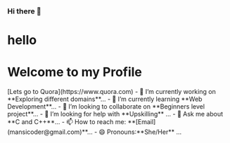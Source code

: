 ### Hi there 👋

<!--
**mansicoder/mansicoder** is a ✨ _special_ ✨ repository because its `README.md` (this file) appears on your GitHub profile.
Here are some ideas to get you started:-->
<h1>hello</h1>
 
<h1>Welcome to my Profile</h2>
[Lets go to Quora](https://www.quora.com)
- 🔭 I’m currently working on **Exploring different domains**...
- 🌱 I’m currently learning **Web Development**...
- 👯 I’m looking to collaborate on **Beginners level project**...
- 🤔 I’m looking for help with **Upskilling** ...
- 💬 Ask me about **C and C++**...
- 📫 How to reach me: **[Email](mansicoder@gmail.com)**...
- 😄 Pronouns:**She/Her** ...
<!--- ⚡ Fun fact: **I become lazy sometime**...-->

